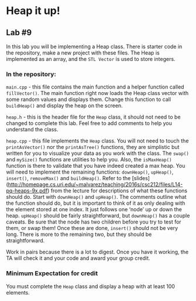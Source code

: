 # Heap it up!

## Lab #9

In this lab you will be implementing a Heap class. There is starter code in the repository, make a new project with these files. The Heap is implemented as an array, and the `STL Vector` is used to store integers.
 
### In the repository:

`main.cpp` - this file contains the main function and a helper function called `fillVector()`. The main function right now loads the Heap class vector with some random values and displays them. Change this function to call `buildHeap()` and display the heap on the screen.

`heap.h` - this is the header file for the `Heap` class, it should not need to be changed to complete this lab. Feel free to add comments to help you understand the class.

`heap.cpp` - this file implements the `Heap` class. You will not need to touch the `printAsVector()` nor the `printAsTree()` functions, they are simplistic but written for you to visualize your data as you work with the class. The `swap()` and `mySize()` functions are utilities to help you. Also, the `isMaxHeap()` function is there to validate that you have indeed created a max heap. You will need to implement the remaining functions: `downHeap()`, `upHeap()`, `insert()`, `removeMax()` and `buildHeap()`. Refer to the [slides] (http://homepage.cs.uri.edu/~malvarez/teaching/2016s/csc212/files/L14-pq-heaps-9x.pdf) from the lecture for descriptions of what these functions should do. Start with `downHeap()` and `upHeap()`. The comments outline what the function should do, but it is important to think of it as only dealing with the element stored at one index. It just follows one ‘node’ up or down the heap. `upHeap()` should be fairly straightforward, but `downHeap()` has a couple caveats. Be sure that the node has two children before you try to test for them, or swap them!  Once these are done, `insert()` should not be very long. There is more to the remaining two, but they should be straightforward.


Work in pairs because there is a lot to digest. Once you have it working, the TA will check it and your code and award your group credit.


### Minimum Expectation for credit

You must complete the `Heap` class and display a heap with at least 100 elements.

